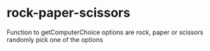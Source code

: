 # rock-paper-scissors
Function to getComputerChoice
options are rock, paper or scissors
randomly pick one of the options